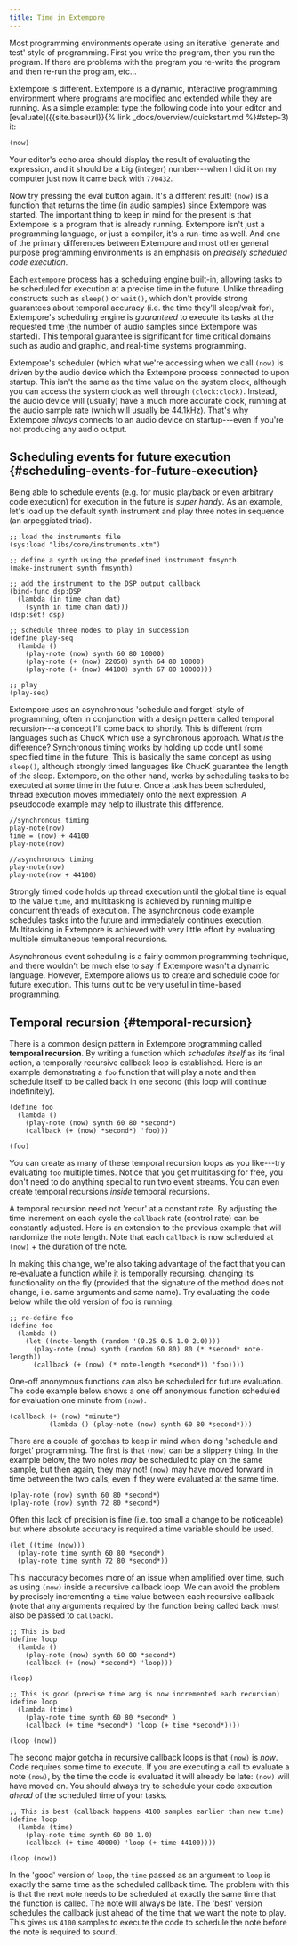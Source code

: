 ```yaml
---
title: Time in Extempore
---
```


Most programming environments operate using an iterative 'generate and test'
style of programming. First you write the program, then you run the program. If
there are problems with the program you re-write the program and then re-run the
program, etc…

Extempore is different. Extempore is a dynamic, interactive programming
environment where programs are modified and extended while they are running. As
a simple example: type the following code into your editor and
[evaluate]({{site.baseurl}}{% link _docs/overview/quickstart.md %}#step-3) it:

~~~~ xtlang
(now)
~~~~

Your editor's echo area should display the result of evaluating the expression,
and it should be a big (integer) number---when I did it on my computer just now
it came back with `770432`.

Now try pressing the eval button again. It's a different result! `(now)` is a
function that returns the time (in audio samples) since Extempore was started.
The important thing to keep in mind for the present is that Extempore is a
program that is already running. Extempore isn't just a programming language, or
just a compiler, it's a run-time as well. And one of the primary differences
between Extempore and most other general purpose programming environments is an
emphasis on *precisely scheduled code execution*.

Each `extempore` process has a scheduling engine built-in, allowing tasks to be
scheduled for execution at a precise time in the future. Unlike threading
constructs such as `sleep()` or `wait()`, which don't provide strong guarantees
about temporal accuracy (i.e. the time they'll sleep/wait for), Extempore's
scheduling engine is *guaranteed* to execute its tasks at the requested time
(the number of audio samples since Extempore was started). This temporal
guarantee is significant for time critical domains such as audio and graphic,
and real-time systems programming.

Extempore's scheduler (which what we're accessing when we call `(now)` is driven
by the audio device which the Extempore process connected to upon startup. This
isn't the same as the time value on the system clock, although you can access
the system clock as well through `(clock:clock)`. Instead, the audio device will
(usually) have a much more accurate clock, running at the audio sample rate
(which will usually be 44.1kHz). That's why Extempore *always* connects to an
audio device on startup---even if you're not producing any audio output.

## Scheduling events for future execution {#scheduling-events-for-future-execution}

Being able to schedule events (e.g. for music playback or even arbitrary code
execution) for execution in the future is *super handy*. As an example, let's
load up the default synth instrument and play three notes in sequence (an
arpeggiated triad).

~~~~ xtlang
;; load the instruments file
(sys:load "libs/core/instruments.xtm")

;; define a synth using the predefined instrument fmsynth
(make-instrument synth fmsynth)

;; add the instrument to the DSP output callback
(bind-func dsp:DSP
  (lambda (in time chan dat)
    (synth in time chan dat)))
(dsp:set! dsp)

;; schedule three nodes to play in succession
(define play-seq
  (lambda ()
    (play-note (now) synth 60 80 10000)
    (play-note (+ (now) 22050) synth 64 80 10000)
    (play-note (+ (now) 44100) synth 67 80 10000)))

;; play
(play-seq)
~~~~

Extempore uses an asynchronous 'schedule and forget' style of programming, often
in conjunction with a design pattern called temporal recursion---a concept I'll
come back to shortly. This is different from languages such as ChucK which use a
synchronous approach. What *is* the difference? Synchronous timing works by
holding up code until some specified time in the future. This is basically the
same concept as using `sleep()`, although strongly timed languages like ChucK
guarantee the length of the sleep. Extempore, on the other hand, works by
scheduling tasks to be executed at some time in the future. Once a task has been
scheduled, thread execution moves immediately onto the next expression. A
pseudocode example may help to illustrate this difference.

~~~~ sourceCode
//synchronous timing
play-note(now)
time = (now) + 44100
play-note(now)

//asynchronous timing
play-note(now)
play-note(now + 44100)
~~~~

Strongly timed code holds up thread execution until the global time is equal to
the value `time`, and multitasking is achieved by running multiple concurrent
threads of execution. The asynchronous code example schedules tasks into the
future and immediately continues execution. Multitasking in Extempore is
achieved with very little effort by evaluating multiple simultaneous temporal
recursions.

Asynchronous event scheduling is a fairly common programming technique, and
there wouldn't be much else to say if Extempore wasn't a dynamic language.
However, Extempore allows us to create and schedule code for future execution.
This turns out to be very useful in time-based programming.

## Temporal recursion {#temporal-recursion}

There is a common design pattern in Extempore programming called **temporal
recursion**. By writing a function which *schedules itself* as its final action,
a temporally recursive callback loop is established. Here is an example
demonstrating a `foo` function that will play a note and then schedule itself to
be called back in one second (this loop will continue indefinitely).

~~~~ xtlang
(define foo
  (lambda ()
    (play-note (now) synth 60 80 *second*)
    (callback (+ (now) *second*) 'foo)))

(foo)
~~~~

You can create as many of these temporal recursion loops as you like---try
evaluating `foo` multiple times. Notice that you get multitasking for free, you
don't need to do anything special to run two event streams. You can even create
temporal recursions *inside* temporal recursions.

A temporal recursion need not 'recur' at a constant rate. By adjusting the time
increment on each cycle the `callback` rate (control rate) can be constantly
adjusted. Here is an extension to the previous example that will randomize the
note length. Note that each `callback` is now scheduled at `(now)` + the
duration of the note.

In making this change, we're also taking advantage of the fact that you can
re-evaluate a function while it is temporally recursing, changing its
functionality on the fly (provided that the signature of the method does not
change, i.e. same arguments and same name). Try evaluating the code below while
the old version of foo is running.

~~~~ xtlang
;; re-define foo
(define foo
  (lambda ()
    (let ((note-length (random '(0.25 0.5 1.0 2.0))))
      (play-note (now) synth (random 60 80) 80 (* *second* note-length))
      (callback (+ (now) (* note-length *second*)) 'foo))))
~~~~

One-off anonymous functions can also be scheduled for future evaluation. The
code example below shows a one off anonymous function scheduled for evaluation
one minute from `(now)`.

~~~~ xtlang
(callback (+ (now) *minute*)
          (lambda () (play-note (now) synth 60 80 *second*)))
~~~~

There are a couple of gotchas to keep in mind when doing 'schedule and forget'
programming. The first is that `(now)` can be a slippery thing. In the example
below, the two notes *may* be scheduled to play on the same sample, but then
again, they may not! `(now)` may have moved forward in time between the two
calls, even if they were evaluated at the same time.

~~~~ xtlang
(play-note (now) synth 60 80 *second*)
(play-note (now) synth 72 80 *second*)
~~~~

Often this lack of precision is fine (i.e. too small a change to be noticeable)
but where absolute accuracy is required a time variable should be used.

~~~~ xtlang
(let ((time (now)))
  (play-note time synth 60 80 *second*)
  (play-note time synth 72 80 *second*))
~~~~

This inaccuracy becomes more of an issue when amplified over time, such as using
`(now)` inside a recursive callback loop. We can avoid the problem by precisely
incrementing a `time` value between each recursive callback (note that any
arguments required by the function being called back must also be passed to
`callback`).

~~~~ xtlang
;; This is bad
(define loop
  (lambda ()
    (play-note (now) synth 60 80 *second*)
    (callback (+ (now) *second*) 'loop)))

(loop)

;; This is good (precise time arg is now incremented each recursion)
(define loop
  (lambda (time)
    (play-note time synth 60 80 *second* )
    (callback (+ time *second*) 'loop (+ time *second*))))

(loop (now))
~~~~

The second major gotcha in recursive callback loops is that `(now)` is *now*.
Code requires some time to execute. If you are executing a call to evaluate a
note `(now)`, by the time the code is evaluated it will already be late: `(now)`
will have moved on. You should always try to schedule your code execution
*ahead* of the scheduled time of your tasks.

~~~~ xtlang
;; This is best (callback happens 4100 samples earlier than new time)
(define loop
  (lambda (time)
    (play-note time synth 60 80 1.0)
    (callback (+ time 40000) 'loop (+ time 44100))))

(loop (now))
~~~~

In the 'good' version of `loop`, the `time` passed as an argument to `loop` is
exactly the same time as the scheduled callback time. The problem with this is
that the next note needs to be scheduled at exactly the same time that the
function is called. The note will always be late. The 'best' version schedules
the callback just ahead of the time that we want the note to play. This gives us
`4100` samples to execute the code to schedule the note before the note is
required to sound.
